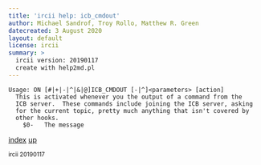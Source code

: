 ```yaml
---
title: 'ircii help: icb_cmdout'
author: Michael Sandrof, Troy Rollo, Matthew R. Green
datecreated: 3 August 2020
layout: default
license: ircii
summary: >
  ircii version: 20190117
  create with help2md.pl
---
```

```
Usage: ON [#|+|-|^|&|@]ICB_CMDOUT [-|^]<parameters> [action]
  This is activated whenever you the output of a command from the
  ICB server.  These commands include joining the ICB server, asking
  for the current topic, pretty much anything that isn't covered by
  other hooks.
    $0-   The message
```

[index](index.html)
[up](..)

<small> ircii 20190117 </small>
